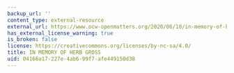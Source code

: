 ```yaml
---
backup_url: ''
content_type: external-resource
external_url: https://www.ocw-openmatters.org/2020/06/10/in-memory-of-herb-gross/
has_external_license_warning: true
is_broken: false
license: https://creativecommons.org/licenses/by-nc-sa/4.0/
title: IN MEMORY OF HERB GROSS
uid: 04166a17-227e-4ab6-99f7-afe449150d38
---
```

